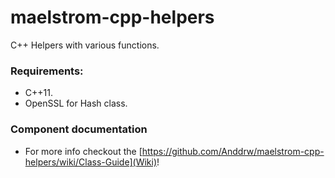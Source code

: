# maelstrom-cpp-helpers
C++ Helpers with various functions.

### Requirements:
- C++11.
- OpenSSL for Hash class.

### Component documentation
- For more info checkout the [https://github.com/Anddrw/maelstrom-cpp-helpers/wiki/Class-Guide](Wiki)!


